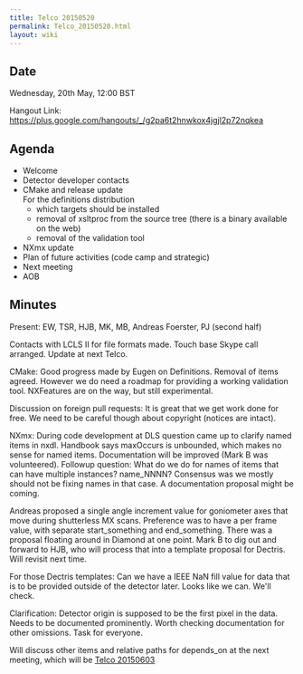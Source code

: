 ```yaml
---
title: Telco 20150520
permalink: Telco_20150520.html
layout: wiki
---
```


Date
----

Wednesday, 20th May, 12:00 BST

Hangout Link:
<https://plus.google.com/hangouts/_/g2pa6t2hnwkox4jgjl2p72nqkea>

Agenda
------

-   Welcome
-   Detector developer contacts
-   CMake and release update  
    For the definitions distribution
    -   which targets should be installed
    -   removal of xsltproc from the source tree (there is a binary
        available on the web)
    -   removal of the validation tool
-   NXmx update
-   Plan of future activities (code camp and strategic)
-   Next meeting
-   AOB

Minutes
-------

Present: EW, TSR, HJB, MK, MB, Andreas Foerster, PJ (second half)

Contacts with LCLS II for file formats made. Touch base Skype call
arranged. Update at next Telco.

CMake: Good progress made by Eugen on Definitions. Removal of items
agreed. However we do need a roadmap for providing a working validation
tool. NXFeatures are on the way, but still experimental.

Discussion on foreign pull requests: It is great that we get work done
for free. We need to be careful though about copyright (notices are
intact).

NXmx: During code development at DLS question came up to clarify named
items in nxdl. Handbook says maxOccurs is unbounded, which makes no
sense for named items. Documentation will be improved (Mark B was
volunteered). Followup question: What do we do for names of items that
can have multiple instances? name\_NNNN? Consensus was we mostly should
not be fixing names in that case. A documentation proposal might be
coming.

Andreas proposed a single angle increment value for goniometer axes that
move during shutterless MX scans. Preference was to have a per frame
value, with separate start\_something and end\_something. There was a
proposal floating around in Diamond at one point. Mark B to dig out and
forward to HJB, who will process that into a template proposal for
Dectris. Will revisit next time.

For those Dectris templates: Can we have a IEEE NaN fill value for data
that is to be provided outside of the detector later. Looks like we can.
We'll check.

Clarification: Detector origin is supposed to be the first pixel in the
data. Needs to be documented prominently. Worth checking documentation
for other omissions. Task for everyone.

Will discuss other items and relative paths for depends\_on at the next
meeting, which will be [Telco 20150603](Telco_20150603.html "wikilink")
